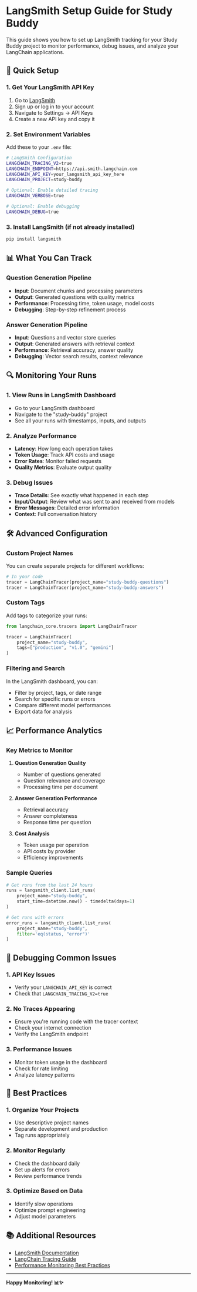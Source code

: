 # LangSmith Setup Guide for Study Buddy

This guide shows you how to set up LangSmith tracking for your Study Buddy project to monitor performance, debug issues, and analyze your LangChain applications.

## 🚀 Quick Setup

### 1. Get Your LangSmith API Key

1. Go to [LangSmith](https://smith.langchain.com/)
2. Sign up or log in to your account
3. Navigate to Settings → API Keys
4. Create a new API key and copy it

### 2. Set Environment Variables

Add these to your `.env` file:

```bash
# LangSmith Configuration
LANGCHAIN_TRACING_V2=true
LANGCHAIN_ENDPOINT=https://api.smith.langchain.com
LANGCHAIN_API_KEY=your_langsmith_api_key_here
LANGCHAIN_PROJECT=study-buddy

# Optional: Enable detailed tracing
LANGCHAIN_VERBOSE=true

# Optional: Enable debugging
LANGCHAIN_DEBUG=true
```

### 3. Install LangSmith (if not already installed)

```bash
pip install langsmith
```

## 📊 What You Can Track

### Question Generation Pipeline
- **Input**: Document chunks and processing parameters
- **Output**: Generated questions with quality metrics
- **Performance**: Processing time, token usage, model costs
- **Debugging**: Step-by-step refinement process

### Answer Generation Pipeline
- **Input**: Questions and vector store queries
- **Output**: Generated answers with retrieval context
- **Performance**: Retrieval accuracy, answer quality
- **Debugging**: Vector search results, context relevance

## 🔍 Monitoring Your Runs

### 1. View Runs in LangSmith Dashboard
- Go to your LangSmith dashboard
- Navigate to the "study-buddy" project
- See all your runs with timestamps, inputs, and outputs

### 2. Analyze Performance
- **Latency**: How long each operation takes
- **Token Usage**: Track API costs and usage
- **Error Rates**: Monitor failed requests
- **Quality Metrics**: Evaluate output quality

### 3. Debug Issues
- **Trace Details**: See exactly what happened in each step
- **Input/Output**: Review what was sent to and received from models
- **Error Messages**: Detailed error information
- **Context**: Full conversation history

## 🛠️ Advanced Configuration

### Custom Project Names
You can create separate projects for different workflows:

```python
# In your code
tracer = LangChainTracer(project_name="study-buddy-questions")
tracer = LangChainTracer(project_name="study-buddy-answers")
```

### Custom Tags
Add tags to categorize your runs:

```python
from langchain_core.tracers import LangChainTracer

tracer = LangChainTracer(
    project_name="study-buddy",
    tags=["production", "v1.0", "gemini"]
)
```

### Filtering and Search
In the LangSmith dashboard, you can:
- Filter by project, tags, or date range
- Search for specific runs or errors
- Compare different model performances
- Export data for analysis

## 📈 Performance Analytics

### Key Metrics to Monitor
1. **Question Generation Quality**
   - Number of questions generated
   - Question relevance and coverage
   - Processing time per document

2. **Answer Generation Performance**
   - Retrieval accuracy
   - Answer completeness
   - Response time per question

3. **Cost Analysis**
   - Token usage per operation
   - API costs by provider
   - Efficiency improvements

### Sample Queries
```python
# Get runs from the last 24 hours
runs = langsmith_client.list_runs(
    project_name="study-buddy",
    start_time=datetime.now() - timedelta(days=1)
)

# Get runs with errors
error_runs = langsmith_client.list_runs(
    project_name="study-buddy",
    filter='eq(status, "error")'
)
```

## 🐛 Debugging Common Issues

### 1. API Key Issues
- Verify your `LANGCHAIN_API_KEY` is correct
- Check that `LANGCHAIN_TRACING_V2=true`

### 2. No Traces Appearing
- Ensure you're running code with the tracer context
- Check your internet connection
- Verify the LangSmith endpoint

### 3. Performance Issues
- Monitor token usage in the dashboard
- Check for rate limiting
- Analyze latency patterns

## 🎯 Best Practices

### 1. Organize Your Projects
- Use descriptive project names
- Separate development and production
- Tag runs appropriately

### 2. Monitor Regularly
- Check the dashboard daily
- Set up alerts for errors
- Review performance trends

### 3. Optimize Based on Data
- Identify slow operations
- Optimize prompt engineering
- Adjust model parameters

## 📚 Additional Resources

- [LangSmith Documentation](https://docs.smith.langchain.com/)
- [LangChain Tracing Guide](https://python.langchain.com/docs/langsmith/)
- [Performance Monitoring Best Practices](https://docs.smith.langchain.com/tracing)

---

**Happy Monitoring! 📊✨**
